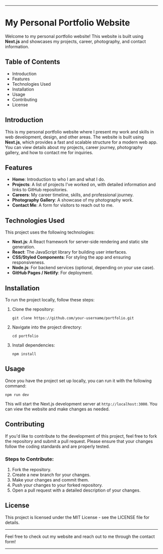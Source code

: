 

---

# My Personal Portfolio Website

Welcome to my personal portfolio website! This website is built using **Next.js** and showcases my projects, career, photography, and contact information.

## Table of Contents
- Introduction
- Features
- Technologies Used
- Installation
- Usage
- Contributing
- License
  
## Introduction

This is my personal portfolio website where I present my work and skills in web development, design, and other areas. The website is built using **Next.js**, which provides a fast and scalable structure for a modern web app. You can view details about my projects, career journey, photography gallery, and how to contact me for inquiries.

## Features

- **Home**: Introduction to who I am and what I do.
- **Projects**: A list of projects I've worked on, with detailed information and links to GitHub repositories.
- **Careers**: My career timeline, skills, and professional journey.
- **Photography Gallery**: A showcase of my photography work.
- **Contact Me**: A form for visitors to reach out to me.

## Technologies Used

This project uses the following technologies:

- **Next.js**: A React framework for server-side rendering and static site generation.
- **React**: The JavaScript library for building user interfaces.
- **CSS/Styled Components**: For styling the app and ensuring responsiveness.
- **Node.js**: For backend services (optional, depending on your use case).
- **GitHub Pages / Netlify**: For deployment.

## Installation

To run the project locally, follow these steps:

1. Clone the repository:

   `git clone https://github.com/your-username/portfolio.git`

2. Navigate into the project directory:

   `cd portfolio`

3. Install dependencies:

   `npm install`

## Usage

Once you have the project set up locally, you can run it with the following command:

`npm run dev`

This will start the Next.js development server at `http://localhost:3000`. You can view the website and make changes as needed.

## Contributing

If you'd like to contribute to the development of this project, feel free to fork the repository and submit a pull request. Please ensure that your changes follow the coding standards and are properly tested.

### Steps to Contribute:

1. Fork the repository.
2. Create a new branch for your changes.
3. Make your changes and commit them.
4. Push your changes to your forked repository.
5. Open a pull request with a detailed description of your changes.

## License

This project is licensed under the MIT License - see the LICENSE file for details.

---

Feel free to check out my website and reach out to me through the contact form!

---
